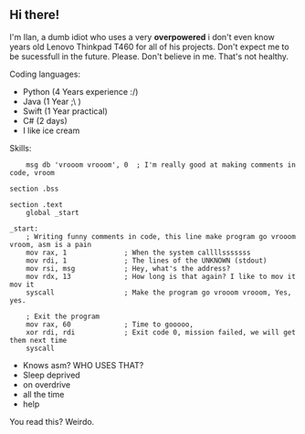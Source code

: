 ## Hi there!

I'm Ilan, a dumb idiot who uses a very **overpowered** i don't even know years old Lenovo Thinkpad T460 for all of his projects. Don't expect me to be sucessfull in the future. Please. Don't believe in me. That's not healthy.

Coding languages:

- Python (4 Years experience :/)
- Java (1 Year ;\ )
- Swift (1 Year practical)
- C# (2 days)
- I like ice cream

Skills:

``` - section .data
    msg db 'vrooom vrooom', 0  ; I'm really good at making comments in code, vroom

section .bss

section .text
    global _start

_start:
    ; Writing funny comments in code, this line make program go vrooom vroom, asm is a pain
    mov rax, 1              ; When the system callllsssssss
    mov rdi, 1              ; The lines of the UNKNOWN (stdout)
    mov rsi, msg            ; Hey, what's the address?
    mov rdx, 13             ; How long is that again? I like to mov it mov it
    syscall                 ; Make the program go vrooom vrooom, Yes, yes.

    ; Exit the program
    mov rax, 60             ; Time to gooooo, 
    xor rdi, rdi            ; Exit code 0, mission failed, we will get them next time
    syscall
```
- Knows asm? WHO USES THAT?
- Sleep deprived
- on overdrive
- all the time
- help

You read this? Weirdo.
